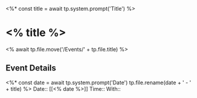 <%* const title = await tp.system.prompt('Title') %>
# <% title %>
<% await tp.file.move('/Events/' + tp.file.title) %>
## Event Details
<%*
const date = await tp.system.prompt('Date')
tp.file.rename(date + ' - ' + title)
%>
Date:: [[<% date %>]]
Time:: 
With:: 